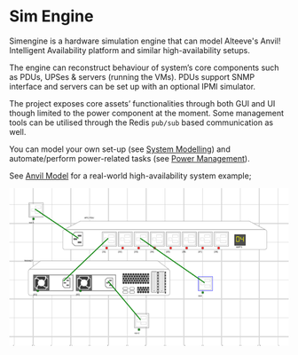 # Sim Engine


Simengine is a hardware simulation engine that can model Alteeve's Anvil! Intelligent Availability platform and similar high-availability setups.

The engine can reconstruct behaviour of system’s core components such as PDUs, UPSes & servers (running the VMs). PDUs support SNMP interface and servers can be set up with an optional IPMI simulator.  

The project exposes core assets’ functionalities through both GUI and UI though limited to the power component at the moment. Some management tools can be utilised through the Redis `pub/sub` based communication as well.

You can model your own set-up (see [System Modelling](./System%20Modeling)) and automate/perform power-related tasks (see [Power Management](./Power%20Management)).

See [Anvil Model](./Anvil%20Model) for a real-world high-availability system example;

![](./server.png)

